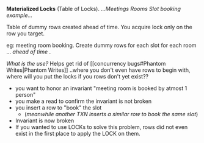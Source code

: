 **Materialized Locks** (Table of Locks). 
	_...Meetings Rooms Slot booking example..._

Table of dummy rows created ahead of time. You acquire lock only on the row you target.

eg: meeting room booking. 
Create dummy rows for each slot for each room ... _ahead of time_ .


_What is the use?_
Helps get rid of [[concurrency bugs#Phantom Writes|Phantom Writes]] ..where you don't even have rows to begin with, where will you put the locks if you rows don't yet exist??
- you want to honor an invariant "meeting room is booked by atmost 1 person"
- you make a read to confirm the invariant is not broken
- you insert a row to "book" the slot
	- (_meanwhile another TXN inserts a similar row to book the same slot_)
- Invariant is now broken
- If you wanted to use LOCKs to solve this problem, rows did not even exist in the first place to apply the LOCK on them.

